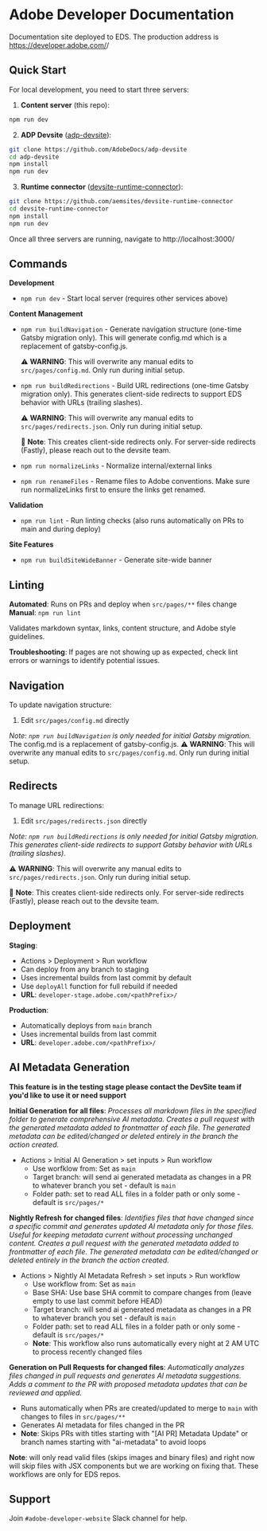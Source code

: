 # Adobe Developer Documentation

Documentation site deployed to EDS.
The production address is https://developer.adobe.com/<pathPrefix>/

## Quick Start

For local development, you need to start three servers:

1. **Content server** (this repo):
```bash
npm run dev
```

2. **ADP Devsite** ([adp-devsite](https://github.com/AdobeDocs/adp-devsite)):
```bash
git clone https://github.com/AdobeDocs/adp-devsite
cd adp-devsite
npm install
npm run dev
```

3. **Runtime connector** ([devsite-runtime-connector](https://github.com/aemsites/devsite-runtime-connector)):
```bash
git clone https://github.com/aemsites/devsite-runtime-connector
cd devsite-runtime-connector
npm install
npm run dev
```

Once all three servers are running, navigate to http://localhost:3000/<pathPrefix>

## Commands

**Development**
- `npm run dev` - Start local server (requires other services above)

**Content Management**
- `npm run buildNavigation` - Generate navigation structure (one-time Gatsby migration only).  This will generate config.md which is a replacement of gatsby-config.js.
  
  ⚠️ **WARNING**: This will overwrite any manual edits to `src/pages/config.md`. Only run during initial setup.

- `npm run buildRedirections` - Build URL redirections (one-time Gatsby migration only). This generates client-side redirects to support EDS behavior with URLs (trailing slashes).
  
  ⚠️ **WARNING**: This will overwrite any manual edits to `src/pages/redirects.json`. Only run during initial setup.
  
  📝 **Note**: This creates client-side redirects only. For server-side redirects (Fastly), please reach out to the devsite team.

- `npm run normalizeLinks` - Normalize internal/external links
- `npm run renameFiles` - Rename files to Adobe conventions. Make sure run normalizeLinks first to ensure the links get renamed.

**Validation**
- `npm run lint` - Run linting checks (also runs automatically on PRs to main and during deploy)

**Site Features**
- `npm run buildSiteWideBanner` - Generate site-wide banner

## Linting

**Automated**: Runs on PRs and deploy when `src/pages/**` files change
**Manual**: `npm run lint`

Validates markdown syntax, links, content structure, and Adobe style guidelines.

**Troubleshooting**: If pages are not showing up as expected, check lint errors or warnings to identify potential issues.

## Navigation

To update navigation structure:
1. Edit `src/pages/config.md` directly

*Note: `npm run buildNavigation` is only needed for initial Gatsby migration.*  The config.md is a replacement of gatsby-config.js.
⚠️ **WARNING**: This will overwrite any manual edits to `src/pages/config.md`. Only run during initial setup.

## Redirects

To manage URL redirections:
1. Edit `src/pages/redirects.json` directly

*Note: `npm run buildRedirections` is only needed for initial Gatsby migration. This generates client-side redirects to support Gatsby behavior with URLs (trailing slashes).*  

⚠️ **WARNING**: This will overwrite any manual edits to `src/pages/redirects.json`. Only run during initial setup.

📝 **Note**: This creates client-side redirects only. For server-side redirects (Fastly), please reach out to the devsite team.

## Deployment

**Staging**:
- Actions > Deployment > Run workflow
- Can deploy from any branch to staging
- Uses incremental builds from last commit by default
- Use `deployAll` function for full rebuild if needed
- **URL**: `developer-stage.adobe.com/<pathPrefix>/`

**Production**:
- Automatically deploys from `main` branch
- Uses incremental builds from last commit
- **URL**: `developer.adobe.com/<pathPrefix>/`

## AI Metadata Generation

**This feature is in the testing stage please contact the DevSite team if you'd like to use it or need support**

**Initial Generation for all files**:
*Processes all markdown files in the specified folder to generate comprehensive AI metadata. Creates a pull request with the generated metadata added to frontmatter of each file. The generated metadata can be edited/changed or deleted entirely in the branch the action created.*

- Actions > Initial AI Generation > set inputs > Run workflow
  - Use worfklow from: Set as `main`
  - Target branch: will send ai generated metadata as changes in a PR to whatever branch you set - default is `main`
  - Folder path: set to read ALL files in a folder path or only some - default is `src/pages/*`

**Nightly Refresh for changed files**:
*Identifies files that have changed since a specific commit and generates updated AI metadata only for those files. Useful for keeping metadata current without processing unchanged content. Creates a pull request with the generated metadata added to frontmatter of each file. The generated metadata can be edited/changed or deleted entirely in the branch the action created.*

- Actions > Nightly AI Metadata Refresh > set inputs > Run workflow
  - Use workflow from: Set as `main`
  - Base SHA: Use base SHA commit to compare changes from (leave empty to use last commit before HEAD)
  - Target branch: will send ai generated metadata as changes in a PR to whatever branch you set - default is `main`
  - Folder path: set to read ALL files in a folder path or only some - default is `src/pages/*`
  - **Note**: This workflow also runs automatically every night at 2 AM UTC to process recently changed files

**Generation on Pull Requests for changed files**:
*Automatically analyzes files changed in pull requests and generates AI metadata suggestions. Adds a comment to the PR with proposed metadata updates that can be reviewed and applied.*

- Runs automatically when PRs are created/updated to merge to `main` with changes to files in `src/pages/**`
- Generates AI metadata for files changed in the PR
- **Note**: Skips PRs with titles starting with "[AI PR] Metadata Update" or branch names starting with "ai-metadata" to avoid loops

**Note**: will only read valid files (skips images and binary files) and right now will skip files with JSX components but we are working on fixing that. These workflows are only for EDS repos.

## Support

Join `#adobe-developer-website` Slack channel for help.

